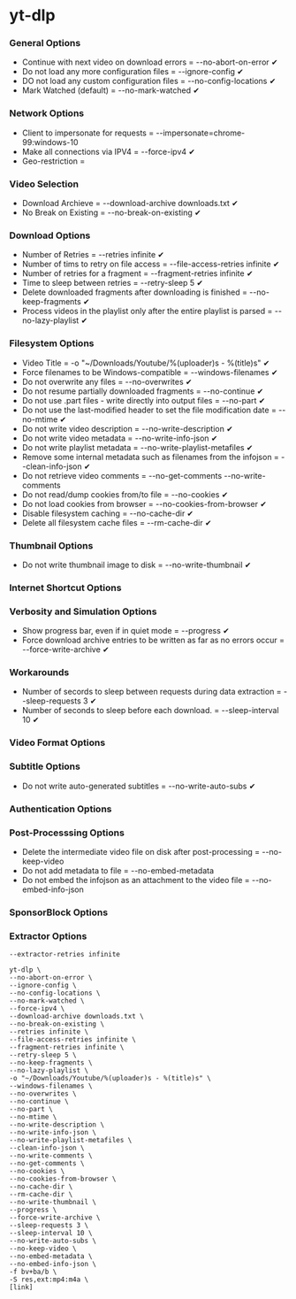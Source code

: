 # yt-dlp

### General Options

- Continue with next video on download errors = --no-abort-on-error  ✔
- Do not load any more configuration files = --ignore-config  ✔
- DO not load any custom configuration files = --no-config-locations  ✔
- Mark Watched (default) = --no-mark-watched  ✔

### Network Options

- Client to impersonate for requests = --impersonate=chrome-99:windows-10
- Make all connections via IPV4 = --force-ipv4  ✔
- Geo-restriction = 

### Video Selection

- Download Archieve = --download-archive downloads.txt  ✔
- No Break on Existing = --no-break-on-existing  ✔

### Download Options

- Number of Retries = --retries infinite  ✔
- Number of tims to retry on file access = --file-access-retries infinite  ✔
- Number of retries for a fragment = --fragment-retries infinite  ✔
- Time to sleep between retries = --retry-sleep 5  ✔
- Delete downloaded fragments after downloading is finished = --no-keep-fragments  ✔
- Process videos in the playlist only after the entire playlist is parsed = --no-lazy-playlist  ✔

### Filesystem Options

- Video Title = -o "~/Downloads/Youtube/%(uploader)s - %(title)s"  ✔
- Force filenames to be Windows-compatible = --windows-filenames ✔
- Do not overwrite any files = --no-overwrites ✔
- Do not resume partially downloaded fragments = --no-continue ✔
- Do not use .part files - write directly into output files = --no-part ✔
- Do not use the last-modified header to set the file modification date = --no-mtime  ✔
- Do not write video description = --no-write-description  ✔
- Do not write video metadata = --no-write-info-json  ✔
- Do not write playlist metadata = --no-write-playlist-metafiles  ✔
- Remove some internal metadata such as filenames from the infojson = --clean-info-json  ✔
- Do not retrieve video comments = --no-get-comments --no-write-comments
- Do not read/dump cookies from/to file = --no-cookies  ✔
- Do not load cookies from browser = --no-cookies-from-browser  ✔
- Disable filesystem caching = --no-cache-dir  ✔
- Delete all filesystem cache files = --rm-cache-dir  ✔

### Thumbnail Options

- Do not write thumbnail image to disk = --no-write-thumbnail   ✔

### Internet Shortcut Options

### Verbosity and Simulation Options

- Show progress bar, even if in quiet mode = --progress   ✔
- Force download archive entries to be written as far as no errors occur = --force-write-archive  ✔

### Workarounds

- Number of secords to sleep between requests during data extraction = --sleep-requests 3   ✔
- Number of seconds to sleep before each download. = --sleep-interval 10   ✔

### Video Format Options

### Subtitle Options

- Do not write auto-generated subtitles = --no-write-auto-subs   ✔

### Authentication Options

### Post-Processsing Options

- Delete the intermediate video file on disk after post-processing = --no-keep-video
- Do not add metadata to file = --no-embed-metadata
- Do not embed the infojson as an attachment to the video file = --no-embed-info-json

### SponsorBlock Options

### Extractor Options

```--extractor-retries infinite```

```
yt-dlp \
--no-abort-on-error \
--ignore-config \
--no-config-locations \
--no-mark-watched \
--force-ipv4 \
--download-archive downloads.txt \
--no-break-on-existing \
--retries infinite \
--file-access-retries infinite \
--fragment-retries infinite \
--retry-sleep 5 \
--no-keep-fragments \
--no-lazy-playlist \
-o "~/Downloads/Youtube/%(uploader)s - %(title)s" \
--windows-filenames \
--no-overwrites \
--no-continue \
--no-part \
--no-mtime \
--no-write-description \
--no-write-info-json \
--no-write-playlist-metafiles \
--clean-info-json \
--no-write-comments \
--no-get-comments \
--no-cookies \
--no-cookies-from-browser \
--no-cache-dir \
--rm-cache-dir \
--no-write-thumbnail \
--progress \
--force-write-archive \
--sleep-requests 3 \
--sleep-interval 10 \
--no-write-auto-subs \
--no-keep-video \
--no-embed-metadata \
--no-embed-info-json \
-f bv+ba/b \
-S res,ext:mp4:m4a \
[link]
```
